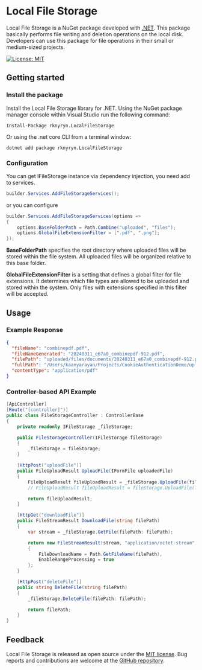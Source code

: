 # Local File Storage

Local File Storage is a NuGet package developed with [.NET](https://dotnet.microsoft.com/en-us/download). This package basically performs file writing and deletion operations on the local disk. Developers can use this package for file operations in their small or medium-sized projects.

[![License: MIT](https://img.shields.io/badge/License-MIT-yellow.svg)](./LICENSE)

## Getting started

### Install the package

Install the Local File Storage library for .NET.
Using the NuGet package manager console within Visual Studio run the following command:

```
Install-Package rknyryn.LocalFileStorage
```

Or using the .net core CLI from a terminal window:

```
dotnet add package rknyryn.LocalFileStorage
```

### Configuration

You can get IFileStorage instance via dependency injection, you need add to services.

```csharp
builder.Services.AddFileStorageServices();
```

or you can configure

```csharp
builder.Services.AddFileStorageServices(options =>
{
    options.BaseFolderPath = Path.Combine("uploaded", "files");
    options.GlobalFileExtensionFilter = [".pdf", ".png"];
});
```

**BaseFolderPath** specifies the root directory where uploaded files will be stored within the file system. All uploaded files will be organized relative to this base folder.

**GlobalFileExtensionFilter** is a setting that defines a global filter for file extensions. It determines which file types are allowed to be uploaded and stored within the system. Only files with extensions specified in this filter will be accepted.

## Usage

### Example Response

```json
{
  "fileName": "combinepdf.pdf",
  "fileNameGenerated": "20240311_e67a0_combinepdf-912.pdf",
  "filePath": "uploaded/files/documents/20240311_e67a0_combinepdf-912.pdf",
  "fullPath": "/Users/kaanyarayan/Projects/CookieAuthenticationDemo/uploaded/files/documents/20240311_e67a0_combinepdf-912.pdf",
  "contentType": "application/pdf"
}
```

### Controller-based API Example

```csharp
[ApiController]
[Route("[controller]")]
public class FileStorageController : ControllerBase
{
    private readonly IFileStorage _fileStorage;

    public FileStorageController(IFileStorage fileStorage)
    {
        _fileStorage = fileStorage;
    }

    [HttpPost("uploadFile")]
    public FileUploadResult UploadFile(IFormFile uploadedFile)
    {
        FileUploadResult fileUploadResult = _fileStorage.UploadFile(file: uploadedFile, directoryPath: "documents");
        // FileUploadResult fileUploadResult = fileStorage.UploadFile(file: uploadedFile, directoryPath: "documents", extensionFilter: [".jpg", ".png"]);

        return fileUploadResult;
    }

    [HttpGet("downloadFile")]
    public FileStreamResult DownloadFile(string filePath)
    {
        var stream = _fileStorage.GetFile(filePath: filePath);

        return new FileStreamResult(stream, "application/octet-stream")
        {
            FileDownloadName = Path.GetFileName(filePath),
            EnableRangeProcessing = true
        };
    }

    [HttpPost("deleteFile")]
    public string DeleteFile(string filePath)
    {
        _fileStorage.DeleteFile(filePath: filePath);

        return filePath;
    }
}
```

## Feedback

Local File Storage is released as open source under the [MIT license](https://github.com/rknyryn/LocalFileStorage/blob/main/LICENSE). Bug reports and contributions are welcome at the [GitHub repository](https://github.com/rknyryn/LocalFileStorage.git).
